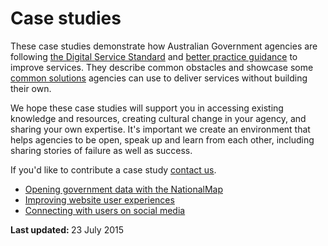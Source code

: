 <h1>Case studies</h1>
<p>These case studies demonstrate how Australian Government agencies are following <a href="/standard">the Digital Service Standard</a> and <a href="/design-guides">better practice guidance</a> to improve services. They describe common obstacles and showcase some <a href="http://www.dto.gov.au/standard/common-government-solutions">common solutions</a> agencies can use to deliver services without building their own.</p>
<p>We hope these case studies will support you in accessing existing knowledge and resources, creating cultural change in your agency, and sharing your own expertise. It's important we create an environment that helps agencies to be open, speak up and learn from each other, including sharing stories of failure as well as success.</p>
<p>If you'd like to contribute a case study <a href="http://www.dto.gov.au/feedback-design-guidance?url_from=case-studies"><u>contact us</u></a>.</p>
<ul><li><a href="http://www.dto.gov.au/design-guides/guide/case-study-opening-government-data-nationalmap">Opening government data with the NationalMap</a></li>
<li><a href="http://www.dto.gov.au/design-guides/guide/case-study-improving-website-user-experiences">Improving website user experiences</a></li>
<li><a href="http://www.dto.gov.au/design-guides/guide/case-study-connecting-users-social-media">Connecting with users on social media</a></li>
</ul><p><strong>Last updated: </strong>23 July 2015</p>
